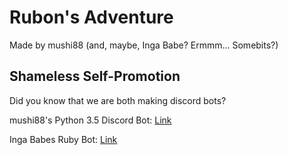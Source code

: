 # Rubon's Adventure

Made by mushi88 (and, maybe, Inga Babe? Ermmm... Somebits?)

## Shameless Self-Promotion

Did you know that we are both making discord bots?

mushi88's Python 3.5 Discord Bot: [Link](https://github.com/mushi88/KirsiBot.py)

Inga Babes Ruby Bot: [Link](https://github.com/IngaBabe/SasaKazamori)
